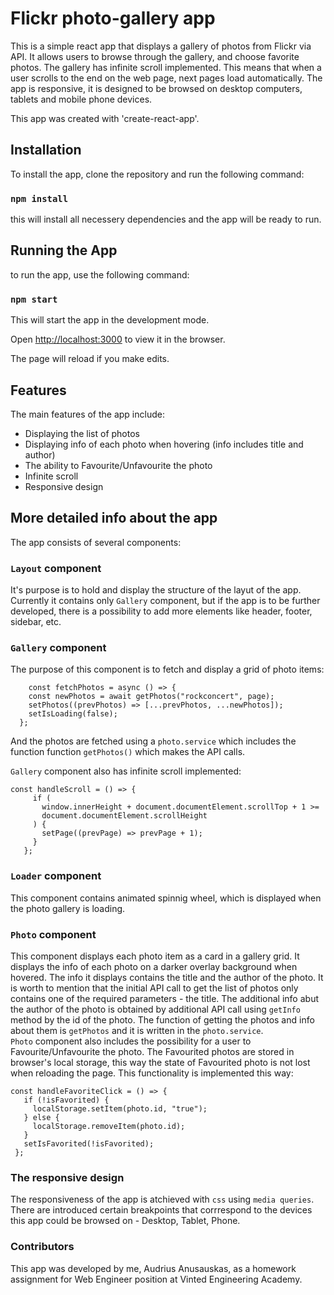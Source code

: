 # Flickr photo-gallery app

This is a simple react app that displays a gallery of photos from Flickr via API.
It allows users to browse through the gallery, and choose favorite photos. 
The gallery has infinite scroll implemented. This means that when a user scrolls to the end on the web page, next pages load automatically.
The app is responsive, it is designed to be browsed on desktop computers, tablets and mobile phone devices.

This app was created with 'create-react-app'.

## Installation

To install the app, clone the repository and run the following command:

### `npm install`

this will install all necessery dependencies and the app will be ready to run.

## Running the App

to run the app, use the following command:

### `npm start`

This will start the app in the development mode.

Open [http://localhost:3000](http://localhost:3000) to view it in the browser.

The page will reload if you make edits.

## Features

The main features of the app include:

  - Displaying the list of photos
  - Displaying info of each photo when hovering (info includes title and author)
  - The ability to Favourite/Unfavourite the photo
  - Infinite scroll
  - Responsive design
  
 ## More detailed info about the app
 
 The app consists of several components:
 
 ### `Layout` component
 It's purpose is to hold and display the structure of the layut of the app. \
 Currently it contains only `Gallery` component, but if the app is to be further developed, there is a possibility to add more elements like header, footer, sidebar, etc.
 
 ### `Gallery` component
 The purpose of this component is to fetch and display a grid of photo items:
 
  ``` 
      const fetchPhotos = async () => {
      const newPhotos = await getPhotos("rockconcert", page);
      setPhotos((prevPhotos) => [...prevPhotos, ...newPhotos]);
      setIsLoading(false);
    };
  ```
    
  And the photos are fetched using a `photo.service` which includes the function function `getPhotos()` which makes the API calls.
    
 `Gallery` component also has infinite scroll implemented:
 
 ```
 const handleScroll = () => {
      if (
        window.innerHeight + document.documentElement.scrollTop + 1 >=
        document.documentElement.scrollHeight
      ) {
        setPage((prevPage) => prevPage + 1);
      }
    };
 ```
 
 ### `Loader` component
 This component contains animated spinnig wheel, which is displayed when the photo gallery is loading.
 
 ### `Photo` component
 This component displays each photo item as a card in a gallery grid. It displays the info of each photo on a darker overlay background when hovered. The info it   displays contains the title and the author of the photo. 
 It is worth to mention that the initial API call to get the list of photos only contains one of the required parameters - the title. The additional info abut the author of the photo is obtained by additional API call using `getInfo` method by the id of the photo.
 The function of getting the photos and info about them is `getPhotos` and it is written in the `photo.service`.\
 `Photo` component also includes the possibility for a user to Favourite/Unfavourite the photo. The Favourited photos are stored in browser's local storage, this way the state of Favourited photo is not lost when reloading the page. This functionality is implemented this way:
 
 ```
 const handleFavoriteClick = () => {
    if (!isFavorited) {
      localStorage.setItem(photo.id, "true");
    } else {
      localStorage.removeItem(photo.id);
    }
    setIsFavorited(!isFavorited);
  };
  ```
  
  ### The responsive design
  The responsiveness of the app is atchieved with `css` using `media queries`.
  There are introduced certain breakpoints that corrrespond to the devices this app could be browsed on - Desktop, Tablet, Phone.
  
  ### Contributors
  This app was developed by me, Audrius Anusauskas, as a homework assignment for Web Engineer position at Vinted Engineering Academy.
  
  
 
 
 
